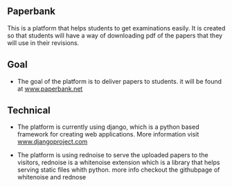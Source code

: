 ## Paperbank 

This is a platform that helps students to get examinations easily.
It is created so that students will have a way of downloading pdf of the papers
that they will use in their revisions.


## Goal

* The goal of the platform is to deliver papers to students.
  it will be found at www.paperbank.net


## Technical

* The platform is currently using django, which is a python based framework for creating web
  applications. More information visit www.djangoproject.com


* The platform is using rednoise to serve the uploaded papers to the visitors,
  rednoise is a whitenoise extension which is a library that helps serving static files
  whith python. more info checkout the githubpage of whitenoise and rednose

